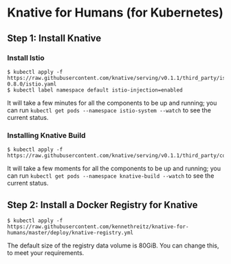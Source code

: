 # Knative for Humans (for Kubernetes)


## Step 1: Install Knative

### Install Istio

    $ kubectl apply -f https://raw.githubusercontent.com/knative/serving/v0.1.1/third_party/istio-0.8.0/istio.yaml
    $ kubectl label namespace default istio-injection=enabled

It will take a few minutes for all the components to be up and running; you can run `kubectl get pods --namespace istio-system --watch` to see the current status.

### Installing Knative Build

    $ kubectl apply -f https://raw.githubusercontent.com/knative/serving/v0.1.1/third_party/config/build/release.yaml

It will take a few moments for all the components to be up and running; you can run `kubectl get pods --namespace knative-build --watch` to see the current status.

## Step 2: Install a Docker Registry for Knative

    $ kubectl apply -f https://raw.githubusercontent.com/kennethreitz/knative-for-humans/master/deploy/knative-registry.yml

The default size of the registry data volume is 80GiB. You can change this, to meet your requirements.
